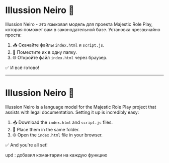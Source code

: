# Illussion Neiro 🚀

Illussion Neiro - это языковая модель для проекта Majestic Role Play, которая поможет вам в законодательной базе. Установка чрезвычайно проста:

1. 📥 Скачайте файлы `index.html` и `script.js`.
2. 📂 Поместите их в одну папку.
3. 🌐 Откройте файл `index.html` через браузер.

✅ И всё готово!

---

# Illussion Neiro 🌟

Illussion Neiro is a language model for the Majestic Role Play project that assists with legal documentation. Setting it up is incredibly easy:

1. 📥 Download the `index.html` and `script.js` files.
2. 📂 Place them in the same folder.
3. 🌐 Open the `index.html` file in your browser.

✅ And you're all set!


upd : добавил комантарии на каждую функцию
